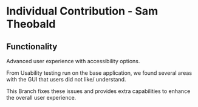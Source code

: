 # Individual Contribution - Sam Theobald

## Functionality
Advanced user experience with accessibility options.

From Usability testing run on the base application, we found several areas with the GUI that users did not like/ understand.

This Branch fixes these issues and provides extra capabilities to enhance the overall user experience.

